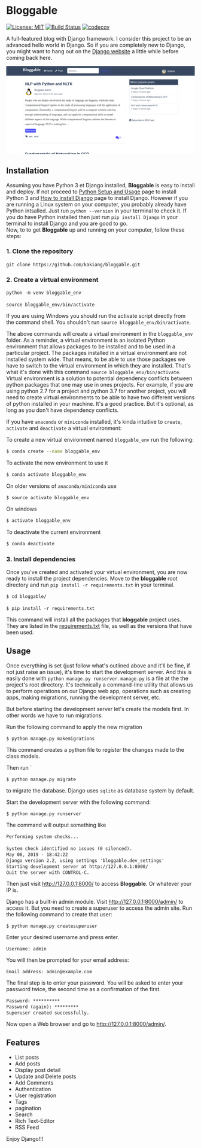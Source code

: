 # Bloggable  

[![License: MIT](https://img.shields.io/badge/License-MIT-yellow.svg)](https://opensource.org/licenses/MIT) 
[![Build Status](https://travis-ci.org/kakiang/bloggable.svg?branch=master)](https://travis-ci.org/kakiang/bloggable) [![codecov](https://codecov.io/gh/kakiang/bloggable/branch/master/graph/badge.svg)](https://codecov.io/gh/kakiang/bloggable)

A full-featured blog with Django framework. I consider this project to be an advanced hello world in Django. So if 
you are completely new to Django, you might want to hang out on the [Django website](https://docs.djangoproject.com) a 
little while before coming back here.

<img alt="Bloggable Post Detail page" src="screenshots/bloggable_home.png"/>

<!-- ![bloggable Home image](screenshots/bloggable_home.png "Bloggable Home page") -->

## Installation
Assuming you have Python 3 et Django installed, __Bloggable__ is easy to install and deploy. If not proceed to 
[Python Setup and Usage](https://docs.python.org/3/using/index.html) page to install Python 3 and 
[How to install Django](https://docs.djangoproject.com/en/2.1/topics/install/) page to install Django. 
However if you are running a Linux system on your computer, you probably already have Python intsalled. Just run 
`python --version` in your terminal to check it. If you do have Python installed then just run `pip install Django` 
in your terminal to install Django and you are good to go.  
Now, to to get __Bloggable__ up and running on your computer, follow these steps:

### 1. Clone the repository
```
git clone https://github.com/kakiang/bloggable.git
```
### 2. Create a virtual environment
```
python -m venv bloggable_env

source bloggable_env/bin/activate
```
If you are using Windows you should run the activate script directly from the command shell. You shouldn't 
run `source bloggable_env/bin/activate`.

The above commands will create a virtual environment in the `bloggable_env` folder. As a reminder, a virtual 
environment is an isolated Python environment that allows packages to be installed and to be used in a particular project. 
The packages installed in a virtual environment are not  installed system wide. That means, to be able to use those 
packages we have to switch to the virtual environment in which they are installed. That's what it's done with this 
command `source bloggable_env/bin/activate`. Virtual environment is a solution to potential dependency conflicts between 
python packages that one may use in ones projects. For example, if you are using python 2.7 for a project and 
python 3.7 for another project, you will need to create virtual environments to be able to have two different versions 
of python installed in your machine. It's a good practice. But it's optional, as long as you don't have dependency conflicts.

If you have `anaconda` or `miniconda` installed, it's kinda intuitive to `create`, `activate` and `deactivate` 
a virtual environment:

To create a new virtual environment named `bloggable_env` run the following:
```bash
$ conda create --name bloggable_env
```  

To activate the new environment to use it

```bash
$ conda activate bloggable_env
```
On older versions of `anaconda/miniconda` use 

```
$ source activate bloggable_env
```

On windows

```bash
$ activate bloggable_env
```

To deactivate the current environment

```bash
$ conda deactivate
```

### 3. Install dependencies

Once you've created and activated your virtual environment, you are now ready to install the project dependencies. 
Move to the __bloggable__ root directory and run `pip install -r requirements.txt` in your terminal.
```
$ cd bloggable/

$ pip install -r requirements.txt
```
 This command will install all the packages that __bloggable__ project uses. They are listed in the 
 [requirements.txt](https://github.com/kakiang/bloggable/blob/master/requirements.txt) file, as well as the versions 
 that have been used.

 ## Usage

 Once everything is set (just follow what's outlined above and it'll be fine, if not just raise an issue), it's time 
 to start the development server. And this is easily done with `python manage.py runserver`. `manage.py` is a file at 
 the the project's root directory. It's technically a command-line utility that allows us to perform operations on our 
 Django web app, operations such as creating apps, making migrations, running the development server, etc. 
 
 But before starting the development server let's create the models first. In other words we have to run migrations:

Run the following command to apply the new migration
```
$ python manage.py makemigrations
``` 
This command creates a python file to register the changes made to the class models.

Then run `
```
$ python manage.py migrate
``` 
to migrate the database. Django uses `sqlite` as database system by default.
 
 Start the development server with the following command:

 ```
$ python manage.py runserver
```
The command will output something like

```
Performing system checks...

System check identified no issues (0 silenced).
May 06, 2019 - 18:42:22
Django version 2.2, using settings 'bloggable.dev_settings'
Starting development server at http://127.0.0.1:8000/
Quit the server with CONTROL-C.
```
Then just visit http://127.0.0.1:8000/ to access __Bloggable__. Or whatever your IP is.

Django has a built-in admin module. Visit http://127.0.0.1:8000/admin/ to access it. But you need to create a 
superuser to access the admin site. Run the following command to create that user:

```
$ python manage.py createsuperuser
```

Enter your desired username and press enter.

```
Username: admin
```

You will then be prompted for your email address:

```
Email address: admin@example.com
```
The final step is to enter your password. You will be asked to enter your password twice, the second time as a 
confirmation of the first.

```
Password: **********
Password (again): *********
Superuser created successfully.
```
Now open a Web browser and go to http://127.0.0.1:8000/admin/. 


<!-- Notice the db.sqlite3 file is not empty. There are some mock data in the database. the admin username is `Admin` 
and password `testing221`. There is a second user with `Morty` as username and `testing221` as password. -->

## Features
- List posts
- Add posts
- Display post detail
- Update and Delete posts
- Add Comments
- Authentication
- User registration
- Tags
- pagination
- Search
- Rich Text-Editor
- RSS Feed
<!-- - Clap (like) posts -->


Enjoy Django!!!
